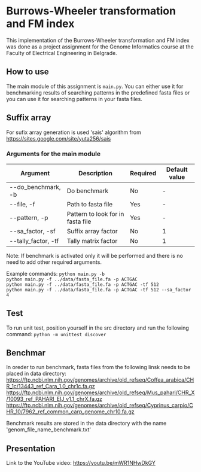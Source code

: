 # Burrows-Wheeler transformation and FM index

This implementation of the Burrows-Wheeler transformation and FM index was done as a project assignment for the Genome Informatics course at the Faculty of Electrical Engineering in Belgrade.

## How to use 

The main module of this assignment is ```main.py```.
You can either use it for benchmarking results of searching patterns in the predefined fasta files or you can use it for searching patterns in your fasta files.

## Suffix array

For sufix array generation is used 'sais' algorithm from https://sites.google.com/site/yuta256/sais

### Arguments for the main module

|     Argument       |              Description                | Required | Default value |
|--------------------|-----------------------------------------|----------|---------------|
|--do_benchmark, -b  |   Do benchmark                          |    No    |     -         |
|--file, -f          |   Path to fasta file                    |    Yes   |     -         |
|--pattern, -p       |   Pattern to look for in fasta file     |    Yes   |     -         |
|--sa_factor, -sf    |   Suffix array factor                   |    No    |     1         |
|--tally_factor, -tf |   Tally matrix factor                   |    No    |     1         |

Note: If benchmark is activated only it will be performed and there is no need to add other required arguments.

Example commands:
```python main.py -b```\
```python main.py -f ../data/fasta_file.fa -p ACTGAC ```\
```python main.py -f ../data/fasta_file.fa -p ACTGAC -tf 512```\
```python main.py -f ../data/fasta_file.fa -p ACTGAC -tf 512 --sa_factor 4```

## Test

To run unit test, position yourself in the src directory and run the following command: ```python -m unittest discover```

## Benchmar

In oreder to run benchmark, fasta files from the following linsk needs to be placed in data directory:
https://ftp.ncbi.nlm.nih.gov/genomes/archive/old_refseq/Coffea_arabica/CHR_1c/13443_ref_Cara_1.0_chr1c.fa.gz \
https://ftp.ncbi.nlm.nih.gov/genomes/archive/old_refseq/Mus_pahari/CHR_X/10093_ref_PAHARI_EIJ_v1.1_chrX.fa.gz \
https://ftp.ncbi.nlm.nih.gov/genomes/archive/old_refseq/Cyprinus_carpio/CHR_10/7962_ref_common_carp_genome_chr10.fa.gz

Benchmark results are stored in the data directory with the name 'genom_file_name_benchmark.txt'

## Presentation

Link to the YouTube video: https://youtu.be/mWR1NHwDkGY
